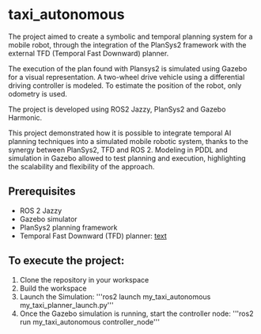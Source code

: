 # taxi_autonomous
The project aimed to create a symbolic and temporal planning system for a mobile robot, through the integration of the PlanSys2 framework with the external TFD (Temporal Fast Downward) planner.

The execution of the plan found with Plansys2 is simulated using Gazebo for a visual representation. A two-wheel drive vehicle using a differential driving controller is modeled. To estimate the position of the robot, only odometry is used.

The project is developed using ROS2 Jazzy, PlanSys2 and Gazebo Harmonic.

This project demonstrated how it is possible to integrate temporal AI planning techniques into a simulated mobile robotic system, thanks to the synergy between PlanSys2, TFD and ROS 2. Modeling in PDDL and simulation in Gazebo allowed to test planning and execution, highlighting the scalability and flexibility of the approach.

## Prerequisites
- ROS 2 Jazzy
- Gazebo simulator
- PlanSys2 planning framework
- Temporal Fast Downward (TFD) planner: [text](https://github.com/PlanSys2/plansys2_tfd_plan_solver)

## To execute the project:
1. Clone the repository  in your workspace
2. Build the workspace
3. Launch the Simulation:  '''ros2 launch my_taxi_autonomous my_taxi_planner_launch.py'''
4. Once the Gazebo simulation is running, start the controller node: '''ros2 run my_taxi_autonomous controller_node'''
